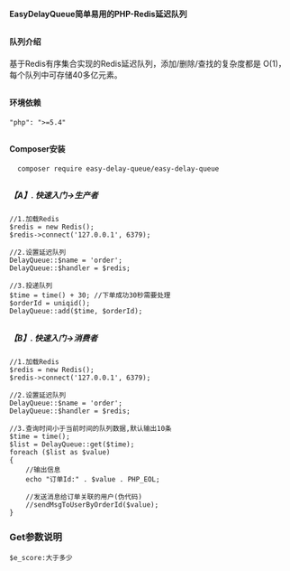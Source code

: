 <p><h4>EasyDelayQueue简单易用的PHP-Redis延迟队列</h4></p>

## <h4 style="text-align:left">  队列介绍 </h4>
<p>基于Redis有序集合实现的Redis延迟队列，添加/删除/查找的复杂度都是 O(1)，每个队列中可存储40多亿元素。</p>

## <h4 style="text-align:left">  环境依赖 </h4>
~~~
"php": ">=5.4"
~~~

## <h4>  Composer安装 </h4>

~~~
  composer require easy-delay-queue/easy-delay-queue
~~~

## <h5>【A】. 快速入门->生产者 </h5>
~~~
//1.加载Redis
$redis = new Redis();
$redis->connect('127.0.0.1', 6379);

//2.设置延迟队列
DelayQueue::$name = 'order';
DelayQueue::$handler = $redis;

//3.投递队列
$time = time() + 30; //下单成功30秒需要处理
$orderId = uniqid();
DelayQueue::add($time, $orderId);
~~~

## <h5>【B】. 快速入门->消费者 </h5>
~~~
//1.加载Redis
$redis = new Redis();
$redis->connect('127.0.0.1', 6379);

//2.设置延迟队列
DelayQueue::$name = 'order';
DelayQueue::$handler = $redis;

//3.查询时间小于当前时间的队列数据,默认输出10条
$time = time();
$list = DelayQueue::get($time);
foreach ($list as $value)
{
    //输出信息
    echo "订单Id:" . $value . PHP_EOL;

    //发送消息给订单关联的用户(伪代码)
    //sendMsgToUserByOrderId($value);
}
~~~
### Get参数说明
~~~
$e_score:大于多少
~~~